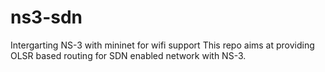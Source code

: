 # ns3-sdn
Intergarting NS-3 with mininet for wifi support
This repo aims at providing OLSR based routing for SDN enabled 
network with NS-3.

